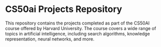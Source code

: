 # CS50ai Projects Repository
This repository contains the projects completed as part of the CS50AI course offered by Harvard University. The course covers a wide range of topics in artificial intelligence, including search algorithms, knowledge representation, neural networks, and more.
